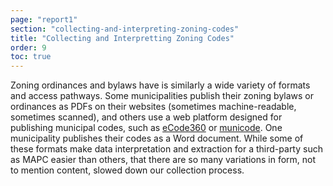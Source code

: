 ```yaml
---
page: "report1"
section: "collecting-and-interpreting-zoning-codes"
title: "Collecting and Interpretting Zoning Codes"
order: 9
toc: true
---
```

Zoning ordinances and bylaws have is similarly a wide variety of formats and access pathways. Some municipalities publish their zoning bylaws or ordinances as PDFs on their websites (sometimes machine-readable, sometimes scanned), and others use a web platform designed for publishing municipal codes, such as <a href="https://www.generalcode.com/subscription-services/" class="report-section__link">eCode360</a> or <a href="https://www.municode.com/" class="report-section__link">municode</a>. One municipality publishes their codes as a Word document. While some of these formats make data interpretation and extraction for a third-party such as MAPC easier than others, that there are so many variations in form, not to mention content, slowed down our collection process.
